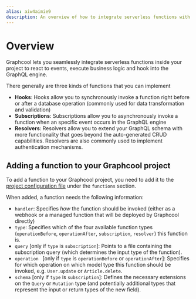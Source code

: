 ```yaml
---
alias: aiw4aimie9
description: An overview of how to integrate serverless functions with Graphcool. 
---
```


# Overview

Graphcool lets you seamlessly integrate serverless functions inside your project to react to events, execute business logic and hook into the GraphQL engine.

There generally are three kinds of functions that you can implement

- **Hooks**: Hooks allow you to synchronously invoke a function right before or after a database operation (commonly used for data transformation and validation)
- **Subscriptions**: Subscriptions allow you to asynchronously invoke a function when an specific event occurs in the GraphQL engine
- **Resolvers**: Resolvers allow you to extend your GraphQL schema with more functionality that goes beyond the auto-generated CRUD capabilities. Resolvers are also commonly used to implement authentication mechanisms.

## Adding a function to your Graphcool project

To add a function to your Graphcool project, you need to add it to the [project configuration file](!alias-asd) under the `functions` section.

When added, a function needs the following information:

- `handler`: Specifies _how_ the function should be invoked (either as a webhook or a managed function that will be deployed by Graphcool directly)
- `type`: Specifies which of the four available function types (`operationBefore`, `operationAfter`, `subscription`, `resolver`) this function is.
- `query` [only if `type` is `subscription`]: Points to a file containing the subscription query (which determines the input type of the function).
- `operation ` [only if `type` is `operationBefore` or `operationAfter`]: Specifies for which operation on which model type this function should be invoked, e.g. `User.update` or `Article.delete`.
- `schema`  [only if `type` is `subscription`]: Defines the necessary extensions on the `Query` or `Mutation` type (and potentially additional types that represent the input or return types of the new field).


